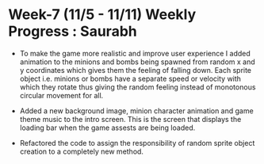 # Week-7 (11/5 - 11/11) Weekly Progress : Saurabh

* To make the game more realistic and improve user experience I added animation to the minions and bombs being spawned from 
random x and y coordinates which gives them the feeling of falling down. Each sprite object i.e. minions or bombs have a 
separate speed or velocity with which they rotate thus giving the random feeling instead of monotonous circular movement for all.

* Added a new background image, minion character animation and game theme music to the intro screen. This is the screen that 
displays the loading bar when the game assests are being loaded.

* Refactored the code to assign the responsibility of random sprite object creation to a completely new method. 
